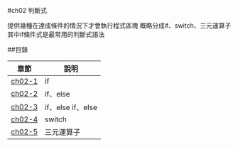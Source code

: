 #ch02 判斷式


提供幾種在達成條件的情況下才會執行程式區塊
概略分成if、switch、三元運算子
其中if條件式是最常用的判斷式語法


##目錄

|章節                                        |說明                                         |
|--------------------------------------------|---------------------------------------------|
|[ch02-1](ch02-1/)                           |if                                           |
|[ch02-2](ch02-2/)                           |if、else                                     |
|[ch02-3](ch02-3/)                           |if、else if、else                            |
|[ch02-4](ch02-4/)                           |switch                                       |
|[ch02-5](ch02-5/)                           |三元運算子                                   |